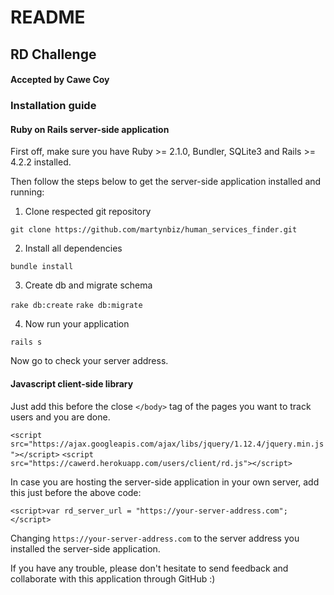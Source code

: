 # README

## RD Challenge

#### Accepted by Cawe Coy

### Installation guide

#### Ruby on Rails server-side application

First off, make sure you have Ruby >= 2.1.0, Bundler, SQLite3 and Rails >= 4.2.2 installed.

Then follow the steps below to get the server-side application installed and running:

1. Clone respected git repository

```git clone https://github.com/martynbiz/human_services_finder.git```

2. Install all dependencies

```bundle install```

3. Create db and migrate schema

```rake db:create```
```rake db:migrate```

4. Now run your application

```rails s```

Now go to check your server address.

#### Javascript client-side library

Just add this before the close `</body>` tag of the pages you want to track users and you are done.

```<script src="https://ajax.googleapis.com/ajax/libs/jquery/1.12.4/jquery.min.js"></script>```
```<script src="https://cawerd.herokuapp.com/users/client/rd.js"></script>```

In case you are hosting the server-side application in your own server, add this just before the above code:

```<script>var rd_server_url = "https://your-server-address.com";</script>```

Changing `https://your-server-address.com` to the server address you installed the server-side application.

If you have any trouble, please don't hesitate to send feedback and collaborate with this application through GitHub :)
